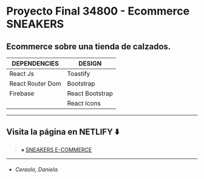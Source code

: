 # Proyecto Final 34800 - Ecommerce SNEAKERS

Ecommerce sobre una tienda de calzados.
------------

|  DEPENDENCIES  | DESIGN  |
| ------------ | ------------ |
| React Js | Toastify |
| React Router Dom  | Bootstrap |
| Firebase | React Bootstrap |
|   | React Icons |

------------

## Visita la página en NETLIFY ⬇️

> ⏺  [SNEAKERS E-COMMERCE](https://ecommerce-c-sneakersc.netlify.app/ "SNEAKERS E-COMMERCE")


------------

* ###### Ceraolo, Daniela.

